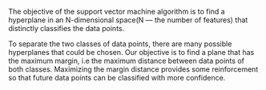 The objective of the support vector machine algorithm is to find a hyperplane in an N-dimensional space(N — the number of features) that distinctly classifies the data points.

To separate the two classes of data points, there are many possible hyperplanes that could be chosen. Our objective is to find a plane that has the maximum margin, i.e the maximum distance between data points of both classes. Maximizing the margin distance provides some reinforcement so that future data points can be classified with more confidence.
